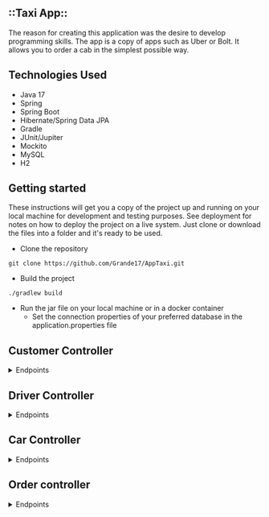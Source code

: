 ## ::Taxi App::

The reason for creating this application was the desire to develop programming skills. 
The app is a copy of apps such as Uber or Bolt. 
It allows you to order a cab in the simplest possible way.


## Technologies Used

* Java 17
* Spring
* Spring Boot
* Hibernate/Spring Data JPA
* Gradle
* JUnit/Jupiter
* Mockito
* MySQL
* H2



## Getting started
These instructions will get you a copy of the project up and running on your local machine for development and testing purposes.
See deployment for notes on how to deploy the project on a live system. Just clone or download the files into a folder and it's ready to be used.

- Clone the repository
```
git clone https://github.com/Grande17/AppTaxi.git
```
- Build the project
```
./gradlew build
```
- Run the jar file on your local machine or in a docker container
    - Set the connection properties of your preferred database in the application.properties file



  

## Customer Controller
<details>
<summary>Endpoints</summary>

### Create new customer
```
POST /v1/customers
```
### Body
```
{
"email": "string",
"id": 0,
"name": "string",
"phoneNumber": "string",
"surname": "string",
"username": "string"
}
```



### GET
All GET endpoints in this controller return the same response:
### Response

```
{
    "email": "string",
    "id": 0,
    "name": "string",
    "phoneNumber": "string",
    "surname": "string",
    "username": "string"
  }
```

1. Returns all created customers 
```
GET /v1/customers
```

2. Returns the specified customer by its ID

| Parameter | Type | Description |
|:----------| :--- | :--- |
| `id`      | `int` | **Required**.  |

```
GET /v1/customers/{id}
```

3. Returns the specified customer by its name

| Parameter | Type     | Description |
|:----------|:---------| :--- |
| `name`    | `String` | **Required**.  |

```
GET /v1/customers/name/{name}
```
4. Returns the specified customer by its username

| Parameter  | Type     | Description |
|:-----------|:---------| :--- |
| `username` | `String` | **Required**.  |

```
GET /v1/customers/username/{username}
```

### PUT



1. Update the specified customer:

### Body
```
{
    "email": "string",
    "id": 0,
    "name": "string",
    "phoneNumber": "string",
    "surname": "string",
    "username": "string"
  }
```


```
PUT /v1/customers
```
2. Update email of specified customer:

| Parameter | Type     | Description |
|:----------|:---------| :--- |
| `id`      | `int`    | **Required**.  |
| `email`   | `String` | **Required**.  |


```
PUT /v1/customers/email/{id}/{email}
```

### DELETE

| Parameter | Type | Description |
|:----------| :--- | :--- |
| `id`      | `int` | **Required**.  |

```
DEL /v1/customer/{id}
```
</details>

## Driver Controller

<details>

<summary>Endpoints</summary>


### POST

#### Create new driver
While creating new driver you also define the car that is linked to the driver
```
POST /v1/drivers
```
#### Body

```

  "car": {
    "bodyType": "string",
    "carBrand": "string",
    "id": 0,
    "licensePlateNumber": "string",
    "model": "string"
  },
  "email": "string",
  "id": 0,
  "name": "string",
  "phoneNumber": "string",
  "status": "ACCOUNT_DELETED",
  "surname": "string"
}
```


### GET

#### Response

```
[
  {
    "car": {
      "bodyType": "string",
      "carBrand": "string",
      "id": 0,
      "licensePlateNumber": "string",
      "model": "string"
    },
    "email": "string",
    "id": 0,
    "name": "string",
    "phoneNumber": "string",
    "status": "ACCOUNT_DELETED",
    "surname": "string"
  }
]
```

1. This provides a list of all created drivers:

```
GET /v1/drivers
```

2. This provides a driver specified by its id:

| Parameter | Type | Description |
|:----------| :--- | :--- |
| `id`      | `int` | **Required**.  |

```
GET /v1/drivers/{id}
```
3. This provides a driver specified by its email:

| Parameter | Type     | Description |
|:----------|:---------| :--- |
| `email`   | `String` | **Required**.  |

```
GET /v1/drivers/email/{email}
```
4. This provides a drivers specified by name or surname:

| Parameter  | Type     | Description |
|:-----------|:---------| :--- |
| `contains` | `String` | **Required**.  |

```
GET /v1/drivers/name/{contains}
```

### PUT

1. Update driver

#### Body
```
{
  "car": {
    "bodyType": "string",
    "carBrand": "string",
    "id": 0,
    "licensePlateNumber": "string",
    "model": "string"
  },
  "email": "string",
  "id": 0,
  "name": "string",
  "phoneNumber": "string",
  "status": "ACCOUNT_DELETED",
  "surname": "string"
}
```


```
PUT /v1/drivers/
```
2. Update driver status

| Status    |
|-----------|
| `ACTIVE`  |
| `BUSY`    |
| `BREAK`    |
| `INACTIVE`    |
| `ACCOUNT_DELETED`    |

| Parameter | Type     | Description |
|:----------|:---------| :--- |
| `id`      | `int`    | **Required**.  |
| `status`  | `String` | **Required**.  |

```
PUT /v1/drivers/status/{id}/{status}
```




### DELETE

| Parameter | Type     | Description |
|:----------|:---------| :--- |
| `id`      | `int`    | **Required**.  |

```
DEL /v1/drivers/{idd}
```
</details>

## Car Controller
<details>

<summary>Endpoints</summary>

### GET

#### Response

```
{
  "bodyType": "string",
  "carBrand": "string",
  "id": 0,
  "licensePlateNumber": "string",
  "model": "string"
}
```

1. Get all cars

```
GET /v1/cars
```

2. Get car by its id

| Parameter | Type | Description |
|:----------| :--- | :--- |
| `idd`     | `int` | **Required**.  |

```
GET /v1/cars/{id}
```

3. Get car by its plates

| Parameter | Type     | Description |
|:----------|:---------| :--- |
| `plates`  | `String` | **Required**.  |

```
GET /v1/cars/plates/{plates}
```

### PUT

1. Update car

#### Body
```
{
  "bodyType": "string",
  "carBrand": "string",
  "id": 0,
  "licensePlateNumber": "string",
  "model": "string"
}
```

```
PUT /v1/cars/
```
</details>

## Order controller

<details>

<summary>Endpoints</summary>

### POST

1. Create new order

#### Body
```
{
    "pickUpPlace": "string",
    "dropPlace": "string",
    "customer": {
        "id": 0
    }
}
```
```
POST /v1/order
```
### GET
#### Response
```
{
    "customer": {
      "discount": 0,
      "email": "string",
      "id": 0,
      "name": "string",
      "phoneNumber": "string",
      "surname": "string",
      "username": "string"
    },
    "driver": {
      "car": {
        "bodyType": "string",
        "carBrand": "string",
        "id": 0,
        "licensePlateNumber": "string",
        "model": "string"
      },
      "email": "string",
      "id": 0,
      "name": "string",
      "phoneNumber": "string",
      "status": "ACCOUNT_DELETED",
      "surname": "string"
    },
    "dropPlace": "string",
    "estimatedCost": 0,
    "estimatedDuration": {
      "hour": 0,
      "minute": 0,
      "nano": 0,
      "second": 0
    },
    "id": 0,
    "pickUpPlace": "string",
    "status": "ACTIVE"
  }
```

1. Get all orders
```
GET /v1/order
```
2. Get all orders of particular driver

| Parameter | Type  | Description |
|:----------|:------| :--- |
| `id`      | `int` | **Required**.  |
```
GET /v1/order/driverHistory/{id}
```
3. Get all orders of particular customer

| Parameter | Type  | Description |
|:----------|:------| :--- |
| `id`      | `int` | **Required**.  |
```
GET /v1/order/history/{id}
```
4. Get all orders by status

| Status   | 
|:---------|
| `ACTIVE` | 
| `IN_PROGRESS` | 
| `CANCELLED` | 
| `FINISHED` | 



| Parameter | Type     | Description |
|:----------|:---------| :--- |
| `status`  | `string` | **Required**.  |
```
GET /v1/order/status/{status}
```
### PUT
1. Update order status

| Parameter | Type     | Description |
|:----------|:---------| :--- |
| `orderId` | `int`    | **Required**.  |
| `status`  | `string` | **Required**.  |

```
PUT /v1/order/{orderId}/{status}
```
2. Cancel order

| Parameter | Type     | Description |
|:----------|:---------| :--- |
| `orderId` | `int`    | **Required**.  |

```
PUT /v1/order/cancel/{orderId}
```

</details>